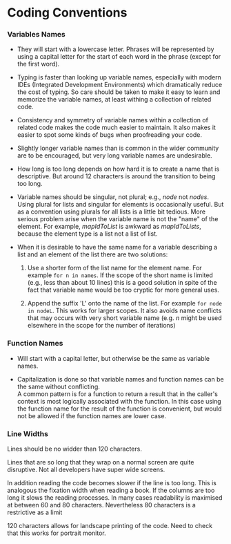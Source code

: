 # Coding Conventions

### Variables Names 
- They will start with a lowercase letter.  Phrases will be represented by using a capital letter for 
the start of each word in the phrase (except for the first word).

- Typing is faster than looking up variable names, especially with modern IDEs (Integrated Development
Environments) which dramatically reduce the cost of typing.  So care should be taken to make it easy
to learn and memorize the variable names, at least withing a collection of related code.

- Consistency and symmetry of variable names within a collection of related code makes the code much easier
to maintain.  It also makes it easier to spot some kinds of bugs when proofreading your code.

- Slightly longer variable names than is common in the wider community are to be encouraged, but very 
long variable names are undesirable.

- How long is too long depends on how hard it is to create a name that is descriptive.  But around 12
characters is around the transition to being too long.

- Variable names should be singular, not plural; e.g., *node* not *nodes*.  Using plural for lists and
singular for elements is occasionally useful.  But as a convention using plurals for all lists is a
little bit tedious.  More serious problem arise when the variable name is not the "name" of the element.
For example, *mapIdToList* is awkward as *mapIdToLists*, because the element type is a list not a list 
of list.

- When it is desirable to have the same name for a variable describing a list and an element of the list
there are two solutions:

  1) Use a shorter form of the list name for the element name.  For example ```for n in names```.  If 
  the scope of the short name is limited (e.g., less than about 10 lines) this is a good solution in
  spite of the fact that variable name would be too cryptic for more general uses.

  2) Append the suffix 'L' onto the name of the list.  For example ```for node in nodeL```.  This works
  for larger scopes.  It also avoids name conflicts that may occurs with very short variable name (e.g.
  *n* might be used elsewhere in the scope for the number of iterations)

### Function Names
- Will start with a capital letter, but otherwise be the same as variable names.

- Capitalization is done so that variable names and function names can be the same without conflicting.  
A common pattern is for a function to return a result that in the caller's context is most logically
associated with the function.  In this case using the function name for the result of the function is
convenient, but would not be allowed if the function names are lower case.

### Line Widths
Lines should be no widder than 120 characters.

Lines that are so long that they wrap on a normal screen are quite disruptive.  Not all developers have
super wide screens.

In addition reading the code becomes slower if the line is too long.  This is analogous the fixation
width when reading a book.  If the columns are too long it slows the reading processes.  In many cases
readability is maximised at between 60 and 80 characters.  Nevertheless 80 characters is a restrictive
as a limit

120 characters allows for landscape printing of the code.  Need to check that this works for portrait 
monitor.